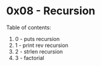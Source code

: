 # 0x08 - Recursion
Table of contents:
1. 0 - puts recursion
2. 1 - print rev recursion
3. 2 - strlen recursion
4. 3 - factorial

